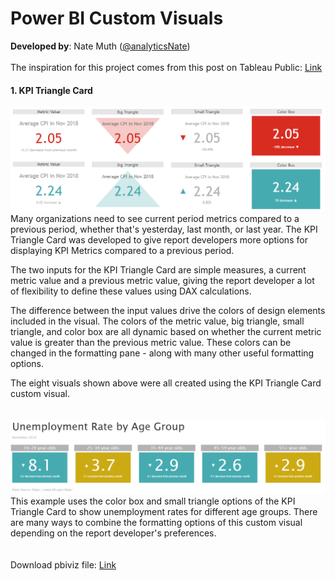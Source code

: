 # Power BI Custom Visuals
**Developed by**: Nate Muth ([@analyticsNate](https://twitter.com/analyticsnate))<br>
 <br>
The inspiration for this project comes from this post on Tableau Public: [Link](https://public.tableau.com/en-us/s/gallery/20-ways-visualize-kpis?utm_source=Hootsuite&utm_medium=Social&utm_campaign=TableauSocial)
 <br>
#### 1. KPI Triangle Card
![alt text](https://github.com/analyticsnate/power-bi-custom-visuals/blob/master/images/example1.PNG)
Many organizations need to see current period metrics compared to a previous period, whether that's yesterday, last month, or last year. The KPI Triangle Card was developed to give report developers more options for displaying KPI Metrics compared to a previous period.

The two inputs for the KPI Triangle Card are simple measures, a current metric value and a previous metric value, giving the report developer a lot of flexibility to define these values using DAX calculations.

The difference between the input values drive the colors of design elements included in the visual. The colors of the metric value, big triangle, small triangle, and color box are all dynamic based on whether the current metric value is greater than the previous metric value. These colors can be changed in the formatting pane - along with many other useful formatting options.

The eight visuals shown above were all created using the KPI Triangle Card custom visual. <br>
 <br>
 <br>
![alt text](https://github.com/analyticsnate/power-bi-custom-visuals/blob/master/images/example2.PNG)
This example uses the color box and small triangle options of the KPI Triangle Card to show unemployment rates for different age groups. There are many ways to combine the formatting options of this custom visual depending on the report developer's preferences. <br>\
<br>
Download pbiviz file: [Link](https://github.com/analyticsnate/power-bi-custom-visuals/blob/master/packagedVisuals/BANKPIMultiCard.pbiviz) 
